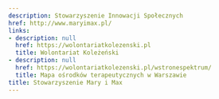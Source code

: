 ```yaml
---
description: Stowarzyszenie Innowacji Społecznych
href: http://www.maryimax.pl/
links:
- description: null
  href: https://wolontariatkolezenski.pl
  title: Wolontariat Koleżeński
- description: null
  href: https://wolontariatkolezenski.pl/wstronespektrum/
  title: Mapa ośrodków terapeutycznych w Warszawie
title: Stowarzyszenie Mary i Max
---
```

